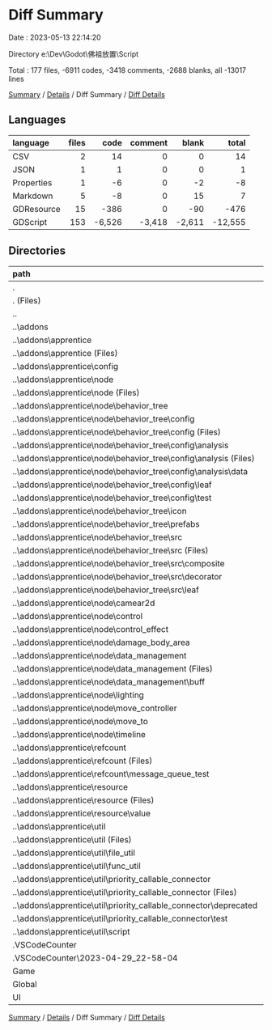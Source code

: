 # Diff Summary

Date : 2023-05-13 22:14:20

Directory e:\\Dev\\Godot\\佛祖放置\\Script

Total : 177 files,  -6911 codes, -3418 comments, -2688 blanks, all -13017 lines

[Summary](results.md) / [Details](details.md) / Diff Summary / [Diff Details](diff-details.md)

## Languages
| language | files | code | comment | blank | total |
| :--- | ---: | ---: | ---: | ---: | ---: |
| CSV | 2 | 14 | 0 | 0 | 14 |
| JSON | 1 | 1 | 0 | 0 | 1 |
| Properties | 1 | -6 | 0 | -2 | -8 |
| Markdown | 5 | -8 | 0 | 15 | 7 |
| GDResource | 15 | -386 | 0 | -90 | -476 |
| GDScript | 153 | -6,526 | -3,418 | -2,611 | -12,555 |

## Directories
| path | files | code | comment | blank | total |
| :--- | ---: | ---: | ---: | ---: | ---: |
| . | 177 | -6,911 | -3,418 | -2,688 | -13,017 |
| . (Files) | 2 | 41 | 0 | 13 | 54 |
| .. | 154 | -7,797 | -3,476 | -2,943 | -14,216 |
| ..\\addons | 154 | -7,797 | -3,476 | -2,943 | -14,216 |
| ..\\addons\\apprentice | 154 | -7,797 | -3,476 | -2,943 | -14,216 |
| ..\\addons\\apprentice (Files) | 2 | -57 | -14 | -20 | -91 |
| ..\\addons\\apprentice\\config | 3 | -21 | -29 | -18 | -68 |
| ..\\addons\\apprentice\\node | 94 | -3,801 | -1,629 | -1,538 | -6,968 |
| ..\\addons\\apprentice\\node (Files) | 20 | -1,240 | -573 | -469 | -2,282 |
| ..\\addons\\apprentice\\node\\behavior_tree | 46 | -1,296 | -362 | -521 | -2,179 |
| ..\\addons\\apprentice\\node\\behavior_tree\\config | 16 | -599 | -179 | -254 | -1,032 |
| ..\\addons\\apprentice\\node\\behavior_tree\\config (Files) | 3 | -191 | -55 | -55 | -301 |
| ..\\addons\\apprentice\\node\\behavior_tree\\config\\analysis | 7 | -263 | -95 | -128 | -486 |
| ..\\addons\\apprentice\\node\\behavior_tree\\config\\analysis (Files) | 3 | -121 | -53 | -68 | -242 |
| ..\\addons\\apprentice\\node\\behavior_tree\\config\\analysis\\data | 4 | -142 | -42 | -60 | -244 |
| ..\\addons\\apprentice\\node\\behavior_tree\\config\\leaf | 3 | -17 | -18 | -19 | -54 |
| ..\\addons\\apprentice\\node\\behavior_tree\\config\\test | 3 | -128 | -11 | -52 | -191 |
| ..\\addons\\apprentice\\node\\behavior_tree\\icon | 11 | -319 | 0 | -66 | -385 |
| ..\\addons\\apprentice\\node\\behavior_tree\\prefabs | 2 | -48 | -23 | -25 | -96 |
| ..\\addons\\apprentice\\node\\behavior_tree\\src | 17 | -330 | -160 | -176 | -666 |
| ..\\addons\\apprentice\\node\\behavior_tree\\src (Files) | 2 | -81 | -33 | -41 | -155 |
| ..\\addons\\apprentice\\node\\behavior_tree\\src\\composite | 6 | -110 | -52 | -54 | -216 |
| ..\\addons\\apprentice\\node\\behavior_tree\\src\\decorator | 6 | -118 | -54 | -57 | -229 |
| ..\\addons\\apprentice\\node\\behavior_tree\\src\\leaf | 3 | -21 | -21 | -24 | -66 |
| ..\\addons\\apprentice\\node\\camear2d | 5 | -94 | -56 | -50 | -200 |
| ..\\addons\\apprentice\\node\\control | 3 | -57 | -21 | -25 | -103 |
| ..\\addons\\apprentice\\node\\control_effect | 6 | -221 | -84 | -97 | -402 |
| ..\\addons\\apprentice\\node\\damage_body_area | 2 | -64 | -52 | -32 | -148 |
| ..\\addons\\apprentice\\node\\data_management | 2 | -124 | -73 | -55 | -252 |
| ..\\addons\\apprentice\\node\\data_management (Files) | 1 | -76 | -54 | -37 | -167 |
| ..\\addons\\apprentice\\node\\data_management\\buff | 1 | -48 | -19 | -18 | -85 |
| ..\\addons\\apprentice\\node\\lighting | 2 | -46 | -15 | -18 | -79 |
| ..\\addons\\apprentice\\node\\move_controller | 2 | -193 | -110 | -68 | -371 |
| ..\\addons\\apprentice\\node\\move_to | 4 | -154 | -71 | -78 | -303 |
| ..\\addons\\apprentice\\node\\timeline | 2 | -312 | -212 | -125 | -649 |
| ..\\addons\\apprentice\\refcount | 8 | -365 | -130 | -148 | -643 |
| ..\\addons\\apprentice\\refcount (Files) | 6 | -318 | -122 | -132 | -572 |
| ..\\addons\\apprentice\\refcount\\message_queue_test | 2 | -47 | -8 | -16 | -71 |
| ..\\addons\\apprentice\\resource | 6 | -96 | -53 | -48 | -197 |
| ..\\addons\\apprentice\\resource (Files) | 2 | -69 | -22 | -26 | -117 |
| ..\\addons\\apprentice\\resource\\value | 4 | -27 | -31 | -22 | -80 |
| ..\\addons\\apprentice\\util | 41 | -3,457 | -1,621 | -1,171 | -6,249 |
| ..\\addons\\apprentice\\util (Files) | 28 | -2,495 | -1,081 | -842 | -4,418 |
| ..\\addons\\apprentice\\util\\file_util | 2 | -163 | -68 | -51 | -282 |
| ..\\addons\\apprentice\\util\\func_util | 2 | -468 | -236 | -120 | -824 |
| ..\\addons\\apprentice\\util\\priority_callable_connector | 8 | -294 | -214 | -137 | -645 |
| ..\\addons\\apprentice\\util\\priority_callable_connector (Files) | 4 | -127 | -89 | -64 | -280 |
| ..\\addons\\apprentice\\util\\priority_callable_connector\\deprecated | 2 | -156 | -115 | -60 | -331 |
| ..\\addons\\apprentice\\util\\priority_callable_connector\\test | 2 | -11 | -10 | -13 | -34 |
| ..\\addons\\apprentice\\util\\script | 1 | -37 | -22 | -21 | -80 |
| .VSCodeCounter | 7 | 72 | 0 | 26 | 98 |
| .VSCodeCounter\\2023-04-29_22-58-04 | 7 | 72 | 0 | 26 | 98 |
| Game | 2 | 85 | 0 | 20 | 105 |
| Global | 6 | 574 | 58 | 153 | 785 |
| UI | 6 | 114 | 0 | 43 | 157 |

[Summary](results.md) / [Details](details.md) / Diff Summary / [Diff Details](diff-details.md)